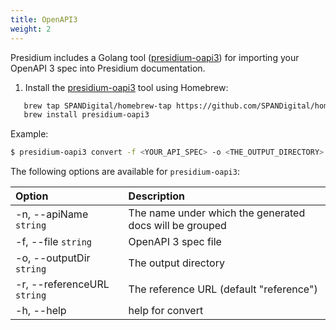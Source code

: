 ```yaml
---
title: OpenAPI3
weight: 2
---
```


Presidium includes a Golang tool ([presidium-oapi3](https://github.com/SPANDigital/presidium-oapi3)) for importing your OpenAPI 3 spec into Presidium documentation.

1. Install the [presidium-oapi3](https://github.com/SPANDigital/presidium-oapi3) tool using Homebrew:

```sh
   brew tap SPANDigital/homebrew-tap https://github.com/SPANDigital/homebrew-tap.git
   brew install presidium-oapi3
```

Example:

```sh
$ presidium-oapi3 convert -f <YOUR_API_SPEC> -o <THE_OUTPUT_DIRECTORY> -r <THE_PRESIDIUM_REFERENCE_URL>
```

The following options are available for `presidium-oapi3`:

| Option                       | Description                                             |
|:-----------------------------|:--------------------------------------------------------|
| -n, \--apiName `string`      | The name under which the generated docs will be grouped |
| -f, \--file `string`         | OpenAPI 3 spec file                                     |
| -o, \--outputDir `string`    | The output directory                                    |
| -r, \--referenceURL `string` | The reference URL (default "reference")                 |
| -h, \--help                  | help for convert                                        |